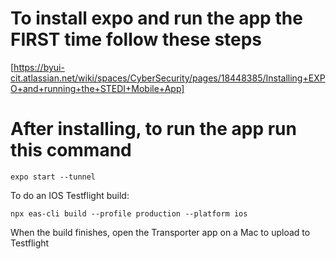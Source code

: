 # To install expo and run the app the FIRST time follow these steps
[https://byui-cit.atlassian.net/wiki/spaces/CyberSecurity/pages/18448385/Installing+EXPO+and+running+the+STEDI+Mobile+App]

# After installing, to run the app run this command
`expo start --tunnel`

To do an IOS Testflight build:

`npx eas-cli build --profile production --platform ios`

When the build finishes, open the Transporter app on a Mac to upload to Testflight